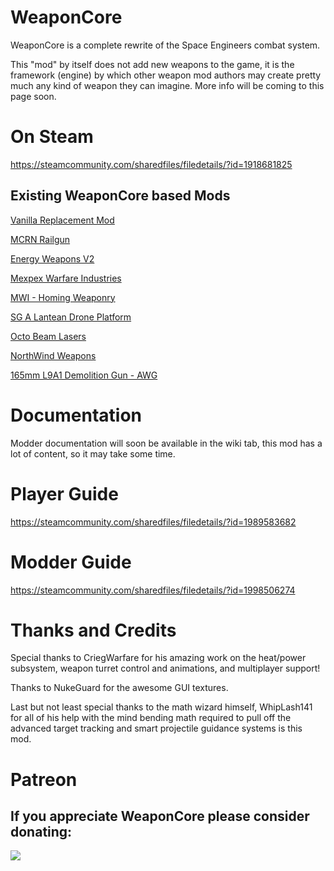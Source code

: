 # WeaponCore

WeaponCore is a complete rewrite of the Space Engineers combat system.

This "mod" by itself does not add new weapons to the game, it is the framework (engine) by which other weapon mod authors may create pretty much any kind of weapon they can imagine. More info will be coming to this page soon.

# On Steam
https://steamcommunity.com/sharedfiles/filedetails/?id=1918681825

## Existing WeaponCore based Mods

[Vanilla Replacement Mod](https://steamcommunity.com/sharedfiles/filedetails/?id=1931509062)

[MCRN Railgun](https://steamcommunity.com/sharedfiles/filedetails/?id=1824058403)

[Energy Weapons V2](https://steamcommunity.com/sharedfiles/filedetails/?id=1923259122)

[Mexpex Warfare Industries](https://steamcommunity.com/sharedfiles/filedetails/?id=1920388300)

[MWI - Homing Weaponry](https://steamcommunity.com/sharedfiles/filedetails/?id=1919062467)

[SG A Lantean Drone Platform](https://steamcommunity.com/sharedfiles/filedetails/?id=1919124745)

[Octo Beam Lasers](https://steamcommunity.com/sharedfiles/filedetails/?id=1824060550)

[NorthWind Weapons](https://steamcommunity.com/sharedfiles/filedetails/?id=2016817336)

[165mm L9A1 Demolition Gun - AWG](https://steamcommunity.com/sharedfiles/filedetails/?id=2019923298)



# Documentation

Modder documentation will soon be available in the wiki tab, this mod has a lot of content, so it may take some time.

# Player Guide

https://steamcommunity.com/sharedfiles/filedetails/?id=1989583682

# Modder Guide

https://steamcommunity.com/sharedfiles/filedetails/?id=1998506274

# Thanks and Credits

Special thanks to CriegWarfare for his amazing work on the heat/power subsystem, weapon turret control and animations, and multiplayer support!

Thanks to NukeGuard for the awesome GUI textures. 

Last but not least special thanks to the math wizard himself, WhipLash141 for all of his help with the mind bending math required to pull off the advanced target tracking and smart projectile guidance systems is this mod.

# Patreon

## If you appreciate WeaponCore please consider donating:

[![](https://upload.wikimedia.org/wikipedia/commons/thumb/8/82/Patreon_logo_with_wordmark.svg/512px-Patreon_logo_with_wordmark.svg.png)](https://www.patreon.com/user?u=14228932)	
